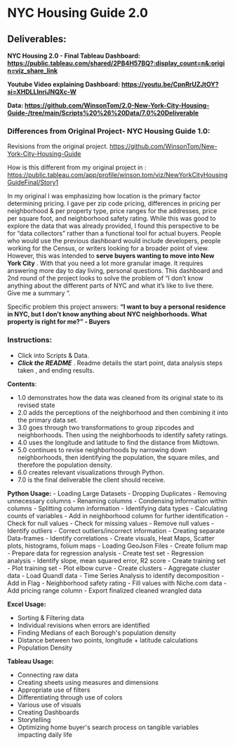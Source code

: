 # NYC Housing Guide 2.0

## Deliverables:

**NYC Housing 2.0 - Final Tableau Dashboard: https://public.tableau.com/shared/2PB4H57BQ?:display_count=n&:origin=viz_share_link**

**Youtube Video explaining Dashboard: https://youtu.be/CpnRrUZJtOY?si=XHDLLInriJNQXc-W**

**Data: https://github.com/WinsonTom/2.0-New-York-City-Housing-Guide-/tree/main/Scripts%20%26%20Data/7.0%20Deliverable**

### Differences from Original Project- NYC Housing Guide 1.0:

Revisions from the original project. https://github.com/WinsonTom/New-York-City-Housing-Guide

How is this different from my original project in : https://public.tableau.com/app/profile/winson.tom/viz/NewYorkCityHousingGuideFinal/Story1

In my original I was emphasizing how location is the primary factor determining pricing. I gave per zip code pricing, differences in pricing per neighborhood & per property type, price ranges for the addresses, price per square foot, and neighborhood safety rating. While this was good to explore the data that was already provided, I found this perspective to be for “data collectors” rather than a functional tool for actual buyers. People who would use the previous dashboard would include developers, people working for the Census, or writers looking for a broader point of view. However, this was intended to **serve buyers wanting to move into New York City** . With that you need a lot more granular image. It requires answering more day to day living, personal questions. This dashboard and 2nd round of the project looks to solve the problem of “I don’t know anything about the different parts of NYC and what it’s like to live there. Give me a summary “. 

Specific problem this project answers:
**“I want to buy a personal residence in NYC, but I don’t know anything about NYC neighborhoods. What property is right for me?” - Buyers**

### Instructions:

- Click into Scripts & Data.
- ***Click the README*** . Readme details the start point, data analysis steps taken , and ending results.

**Contents**:  
- 1.0 demonstrates how the data was cleaned from its original state to its revised state
- 2.0 adds the perceptions of the neighborhood and then combining it into the primary data set.
- 3.0 goes through two transformations to group zipcodes and neighborhoods. Then using the neighborhoods to identify safety ratings.
- 4.0 uses the longitude and latitude to find the distance from Midtown.
- 5.0 continues to revise neighborhoods by narrowing down neighborhoods, then identifying the population, the square miles, and therefore the population density.
- 6.0 creates relevant visualizations through Python.
- 7.0 is the final deliverable the client should receive. 

**Python Usage:**
	- Loading Large Datasets
	- Dropping Duplicates
	- Removing unnecessary columns
	- Renaming columns
	- Condensing information within columns
	- Splitting column information
	- Identifying data types
	- Calculating counts of variables
	- Add in neighborhood column for further identification
	- Check for null values
	- Check for missing values
	- Remove null values
 	- Identify outliers
	- Correct outliers/incorrect information
	- Creating separate Data-frames
	- Identify correlations
	- Create visuals, Heat Maps, Scatter plots, histograms, folium maps
	- Loading GeoJson Files
	- Create folium map
	- Prepare data for regression analysis
	- Create test set
	- Regression analysis
	- Identify slope, mean squared error, R2 score
	- Create training set
	- Plot training set
	- Plot elbow curve
	- Create clusters
	- Aggregate cluster data
	- Load Quandl data
	- Time Series Analysis to identify decomposition 
	- Add in Flag - Neighborhood safety rating
	- Fill values with Niche.com data 
	- Add pricing range column
	- Export finalized cleaned wrangled data

**Excel Usage:**
- Sorting & Filtering data
- Individual revisions when errors are identified
- Finding Medians of each Borough's population density
- Distance between two points, longitude + latitude calculations
- Population Density

**Tableau Usage:**
- Connecting raw data 
- Creating sheets using measures and dimensions
- Appropriate use of filters
- Differentiating through use of colors
- Various use of visuals
- Creating Dashboards
- Storytelling
- Optimizing home buyer's search process on tangible variables impacting daily life
